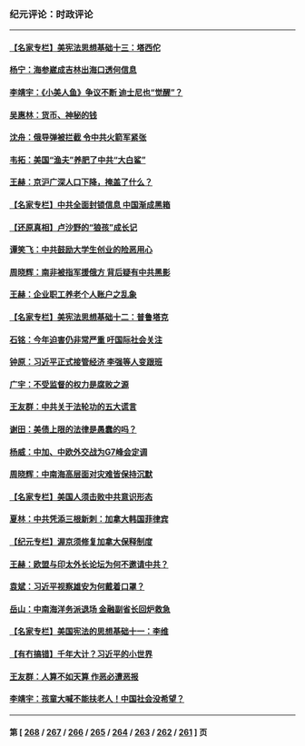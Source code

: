 ### 纪元评论：时政评论
---
#### [【名家专栏】美宪法思想基础十三：塔西佗](../../pages/nsc1025/n13997512.md) 
#### [杨宁：海参崴成吉林出海口透何信息](../../pages/nsc1025/n13998236.md) 
#### [李靖宇：《小美人鱼》争议不断 迪士尼也“觉醒”？](../../pages/nsc1025/n13998144.md) 
#### [吴惠林：货币、神秘的钱](../../pages/nsc1025/n13998110.md) 
#### [沈舟：俄导弹被拦截 令中共火箭军紧张](../../pages/nsc1025/n13997849.md) 
#### [韦拓：美国“渔夫”养肥了中共“大白鲨”](../../pages/nsc1025/n13997913.md) 
#### [王赫：京沪广深人口下降，掩盖了什么？](../../pages/nsc1025/n13997817.md) 
#### [【名家专栏】中共全面封锁信息 中国渐成黑箱](../../pages/nsc1025/n13996712.md) 
#### [【还原真相】卢沙野的“狼孩”成长记](../../pages/nsc1025/n13996776.md) 
#### [谭笑飞：中共鼓励大学生创业的险恶用心](../../pages/nsc1025/n13996862.md) 
#### [周晓辉：南非被指军援俄方 背后疑有中共黑影](../../pages/nsc1025/n13996815.md) 
#### [王赫：企业职工养老个人账户之乱象](../../pages/nsc1025/n13996589.md) 
#### [【名家专栏】美宪法思想基础十二：普鲁塔克](../../pages/nsc1025/n13995813.md) 
#### [石铭：今年迫害仍非常严重 吁国际社会关注](../../pages/nsc1025/n13996099.md) 
#### [钟原：习近平正式接管经济 李强等人变跟班](../../pages/nsc1025/n13996105.md) 
#### [广宇：不受监督的权力是腐败之源](../../pages/nsc1025/n13995726.md) 
#### [王友群：中共关于法轮功的五大谎言](../../pages/nsc1025/n13995123.md) 
#### [谢田：美债上限的法律是愚蠢的吗？](../../pages/nsc1025/n13994599.md) 
#### [杨威：中加、中欧外交战为G7峰会定调](../../pages/nsc1025/n13994413.md) 
#### [周晓辉：中南海高层面对灾难皆保持沉默](../../pages/nsc1025/n13994264.md) 
#### [【名家专栏】美国人须击败中共意识形态](../../pages/nsc1025/n13993076.md) 
#### [夏林：中共凭添三根新刺：加拿大韩国菲律宾](../../pages/nsc1025/n13994260.md) 
#### [【纪元专栏】渥京须修复加拿大保释制度](../../pages/nsc1025/n13994237.md) 
#### [王赫：欧盟与印太外长论坛为何不邀请中共？](../../pages/nsc1025/n13994145.md) 
#### [袁斌：习近平视察雄安为何戴着口罩？](../../pages/nsc1025/n13994171.md) 
#### [岳山：中南海洋务派退场 金融副省长回炉救急](../../pages/nsc1025/n13993890.md) 
#### [【名家专栏】美国宪法的思想基础十一：李维](../../pages/nsc1025/n13993066.md) 
#### [【有冇搞错】千年大计？习近平的小世界](../../pages/nsc1025/n13993867.md) 
#### [王友群：人算不如天算 作恶必遭恶报](../../pages/nsc1025/n13993408.md) 
#### [李靖宇：孩童大喊不能扶老人！中国社会没希望？](../../pages/nsc1025/n13993259.md) 

---
#### 第 [ [268](./268.md) / [267](./267.md) / [266](./266.md) / [265](./265.md) / [264](./264.md) / [263](./263.md) / [262](./262.md) / [261](./261.md) ] 页
